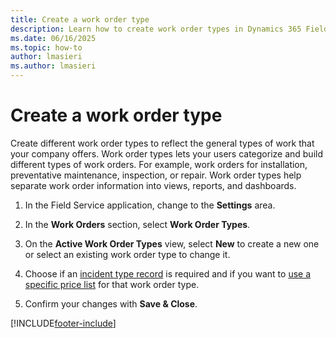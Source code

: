 ```yaml
---
title: Create a work order type
description: Learn how to create work order types in Dynamics 365 Field Service to categorize work orders.
ms.date: 06/16/2025
ms.topic: how-to
author: lmasieri
ms.author: lmasieri
---
```

# Create a work order type

Create different work order types to reflect the general types of work that your company offers. Work order types lets your users categorize and build different types of work orders. For example, work orders for installation, preventative maintenance, inspection, or repair. Work order types help separate work order information into views, reports, and dashboards.  
  
1. In the Field Service application, change to the **Settings** area.

1. In the **Work Orders** section, select **Work Order Types**.  
  
1. On the **Active Work Order Types** view, select **New** to create a new one or select an existing work order type to change it.
  
1. Choose if an [incident type record](configure-incident-types.md) is required and if you want to [use a specific price list](create-price-list.md) for that work order type.

1. Confirm your changes with **Save & Close**.  

[!INCLUDE[footer-include](../includes/footer-banner.md)]
